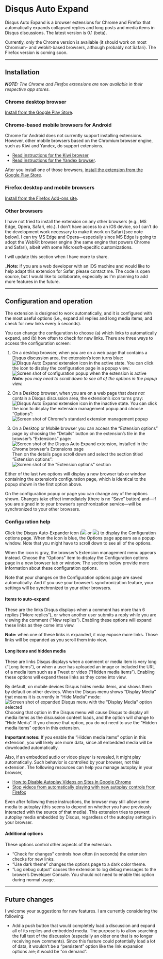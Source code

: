 # Disqus Auto Expand
Disqus Auto Expand is a browser extensions for Chrome and Firefox that automatically expands collapsed replies and long posts and media items in Disqus discussions. The latest version is 0.1 (beta).

Currently, only the Chrome version is available (it should work on most Chromium- and webkit-based browsers, although probably not Safari). The Firefox version is coming soon.

-----
## Installation
_**NOTE:** The Chrome and Firefox extensions are now available in their respective app stores._

### Chrome desktop browser
[Install from the Google Play Store](https://chrome.google.com/webstore/detail/disqus-auto-expander/fpbfgpbppogiblppnplbkkcdmnklnbao?hl=en&gl=US).

### Chrome-based mobile browsers for Android
Chrome for Android does not currently support installing extensions. However, other mobile browsers based on the Chromium browser engine, such as Kiwi and Yandex, do support extensions.

- [Read instructions for the Kiwi browser](https://www.howtogeek.com/415876/how-to-install-desktop-chrome-extensions-on-android/)
- [Read instructions for the Yandex browser](https://www.gizbot.com/how-to/tips-tricks/how-you-can-install-chrome-extensions-on-android-050121.html).

After you install one of those browsers, [install the extension from the Google Play Store](https://chrome.google.com/webstore/detail/disqus-auto-expander/fpbfgpbppogiblppnplbkkcdmnklnbao?hl=en&gl=US).

### Firefox desktop and mobile browsers
[Install from the Firefox Add-ons site](https://addons.mozilla.org/en-US/firefox/addon/disqus-auto-expander/?src=search).

### Other browsers
I have not tried to install the extension on any other browsers (e.g., MS Edge, Opera, Safari, etc.). I don't have access to an iOS device, so I can't do the development work necessary to make it work on Safari [see note below]. I can try MS Edge and Opera—especially since MS Edge is going to adopt the WebKit browser engine (the same engine that powers Chrome and Safari), albeit with some Microsoft-specific customizations.

I will update this section when I have more to share.

_**Note:** if you are a web developer with an iOS machine and would like to help adapt this extension for Safar, please contact me. The code is open source, but I would like to collaborate, especially as I'm planning to add more features in the future.

-----

## Configuration and operation
The extension is designed to work automatically, and it is configured with the most useful options (i.e., expand all replies and long media items; and check for new links every 5 seconds).

You can change the configuration to choose (a) which links to automatically expand, and (b) how often to check for new links. There are three ways to access the configuration screen:
1. On a desktop browser, when you are on a web page that contains a Disqus discussion area, the extension’s icon turns blue: ![Disqus Auto Expand extension icon in the active state](docs/dax_icon_blue.png). You can click the icon to display the configuration page in a popup view:  
![Screen shot of configuration popup when the extension is active](docs/dax_config_page.png)  
_**Note:** you may need to scroll down to see all of the options in the popup view._

1. On a Desktop browser, when you are on a web page that _does not_ contain a Disqus discussion area, the extension’s icon turns gray: ![Disqus Auto Expand extension icon in the inactive state](docs/dax_icon_gray.png). You can click the icon to display the extension management popup and choose “Options”:  
![Screen shot of Chrome's standard extension management popup](docs/chrome_extension_management_popup.png)

1. On a Desktop or Mobile browser you can access the “Extension options” page by choosing the “Details” button on the extension’s tile in the browser’s “Extensions” page:  
![Screen shot of the Disqus Auto Expand extension, installed in the Chrome browser's Extensions page](docs/chrome_extension_tile.png)  
Then on the details page scroll down and select the section titled “Extension options”:  
![Screen shot of the "Extension options" section](docs/chrome_extension_options.png)

Either of the last two options will display a new browser tab or window containing the extension’s configuration page, which is identical to the popup shown in the first option above.

On the configuration popup or page you can change any of the options shown. Changes take effect immediately (there is no “Save” button) and—if you are signed in to your browser’s synchronization service—will be synchronized to your other browsers.

### Configuration help
Click the Disqus Auto-Expander icon (![](docs/dax_icon_blue.png) or ![](docs/dax_icon_gray.png)) to display the Configuration options page. When the icon is blue, the Options page appears as a popup window. Note that you might have to scroll down to see all of the options.

When the icon is gray, the browser’s Extension management menu appears instead. Choose the “Options” item to display the Configuration options page in a new browser tab or window. The sections below provide more information about these configuration options.

Note that your changes on the Configuration options page are saved automatically. And if you use your browser’s synchronization feature, your settings will be synchronized to your other browsers.

#### Items to auto-expand
These are the links Disqus displays when a comment has more than 6 replies (“More replies”), or when another user submits a reply while you are viewing the comment (“New replies”). Enabling these options will expand these links as they come into view.

**Note:** when one of these links is expanded, it may expose more links. Those links will be expanded as you scroll them into view.

#### Long items and hidden media
These are links Disqus displays when a comment or media item is very long (“Long items”), or when a user has uploaded an image or included the URL of a media item such as a Tweet or video (“Hidden media items”). Enabling these options will expand these links as they come into view.

By default, on mobile devices Disqus hides media items, and shows them by default on other devices. When the Disqus menu shows “Display Media” that means it is currently in “Hide Media” mode:  
![Screen shot of expanded Disqus menu with the "Display Media" option selected](docs/disqus_menu_display_media.png)  
Choosing that option in the Disqus menu will cause Disqus to display all media items as the discussion content loads, and the option will change to “Hide Media”. If you choose that option, you do not need to use the “Hidden media items” option in this extension.

**Important notes:** If you enable the “Hidden media items” option in this extension, you will likely use more data, since all embedded media will be downloaded automatically.

Also, if an embedded audio or video player is revealed, it might play automatically. Such behavior is controlled by your browser, not this extension. The following resources can help you manage autoplay in your browser, 
- [How to Disable Autoplay Videos on Sites in Google Chrome](https://www.groovypost.com/howto/disable-autoplay-videos-on-sites-in-google-chrome/)
- [Stop videos from automatically playing with new autoplay controls from Firefox](https://blog.mozilla.org/firefox/block-autoplay/)

Even after following these instructions, the browser may still allow some media to autoplay (this seems to depend on whether you have previously interacted with the source of that media). This extension tries to prevent autoplay media embedded by Disqus, regardless of the autoplay settings in your browser.

#### Additional options
These options control other aspects of the extension.
- “Check for changes” controls how often (in seconds) the extension checks for new links.
- “Use dark theme” changes the options page to a dark color theme.
- “Log debug output” causes the extension to log debug messages to the brower’s Developer Console. You should not need to enable this option during normal usage.

-----

## Future changes
I welcome your suggestions for new features. I am currently considering the following:

- Add a push button that would completely load a discussion and expand all of its replies and embedded media. The purpose is to allow searching the full text of the discussion (especially an older one that is no longer receiving new comments). Since this feature could potentially load a lot of data, it wouldn’t be a “persistent” option like the link expansion options are; it would be “on demand”.

